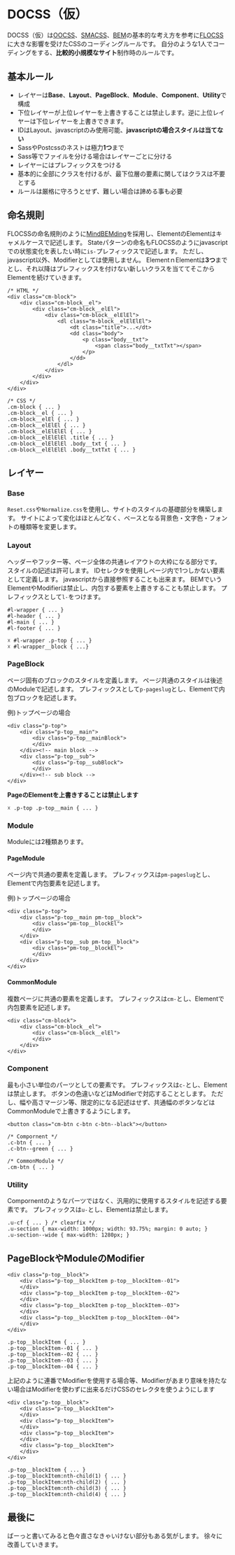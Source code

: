 # DOCSS（仮）
DOCSS（仮）は[OOCSS](https://github.com/stubbornella/oocss/wiki)、[SMACSS](https://smacss.com/ja)、[BEM](http://bem.info/)の基本的な考え方を参考に[FLOCSS](https://github.com/hiloki/flocss)に大きな影響を受けたCSSのコーディングルールです。
自分のような1人でコーディングをする、**比較的小規模なサイト**制作時のルールです。

## 基本ルール
* レイヤーは**Base**、**Layout**、**PageBlock**、**Module**、**Component**、**Utility**で構成
* 下位レイヤーが上位レイヤーを上書きすることは禁止します。逆に上位レイヤーは下位レイヤーを上書きできます。
* IDはLayout、javascriptのみ使用可能、**javascriptの場合スタイルは当てない**
* SassやPostcssのネストは極力**1つ**まで
* Sass等でファイルを分ける場合はレイヤーごとに分ける
* レイヤーにはプレフィックスをつける
* 基本的に全部にクラスを付けるが、最下位層の要素に関してはクラスは不要とする
* ルールは厳格に守ろうとせず、難しい場合は諦める事も必要

## 命名規則
FLOCSSの命名規則のように[MindBEMding](https://csswizardry.com/2013/01/mindbemding-getting-your-head-round-bem-syntax/)を採用し、ElementのElementはキャメルケースで記述します。
Stateパターンの命名もFLOCSSのようにjavascriptでの状態変化を表したい時に`is-`プレフィックスで記述します。
ただし、javascript以外、Modifierとしては使用しません。
ElementｎElementは**3つ**までとし、それ以降はプレフィックスを付けない新しいクラスを当ててそこからElementを続けていきます。

    /* HTML */
    <div class="cm-block">
        <div class="cm-block__el">
            <div class="cm-block__elEl">
                <div class="cm-block__elElEl">
                    <dl class="m-block__elElElEl">
                        <dt class="title">...</dt>
                        <dd class="body">
                            <p class="body__txt">
                                <span class="body__txtTxt"></span>
                            </p>
                        </dd>
                    </dl>
                </div>
            </div>
        </div>
    </div>

    /* CSS */
    .cm-block { ... }
    .cm-block__el { ... }
    .cm-block__elEl { ... }
    .cm-block__elElEl { ... }
    .cm-block__elElElEl { ... }
    .cm-block__elElElEl .title { ... }
    .cm-block__elElElEl .body__txt { ... }
    .cm-block__elElElEl .body__txtTxt { ... }

## レイヤー
### Base
`Reset.css`や`Normalize.css`を使用し、サイトのスタイルの基礎部分を構築します。
サイトによって変化はほとんどなく、ベースとなる背景色・文字色・フォントの種類等を変更します。

### Layout
ヘッダーやフッター等、ページ全体の共通レイアウトの大枠になる部分です。
スタイルの記述は許可します。
IDセレクタを使用しページ内で1つしかない要素として定義します。
javascriptから直接参照することも出来ます。
BEMでいうElementやModifierは禁止し、内包する要素を上書きすることも禁止します。
プレフィックスとして`l-`をつけます。

    #l-wrapper { ... }
    #l-header { ... }
    #l-main { ... }
    #l-footer { ... }

    ☓ #l-wrapper .p-top { ... }
    ☓ #l-wrapper__block { ...}


### PageBlock
ページ固有のブロックのスタイルを定義します。
ページ共通のスタイルは後述のModuleで記述します。
プレフィックスとして`p-pageslug`とし、Elementで内包ブロックを記述します。

例)トップページの場合

    <div class="p-top">
        <div class="p-top__main">
            <div class="p-top__mainBlock">
            </div>
        </div><!-- main block -->
        <div class="p-top__sub">
            <div class="p-top__subBlock">
            </div>
        </div><!-- sub block -->
    </div>

**PageのElementを上書きすることは禁止します**

    ☓ .p-top .p-top__main { ... }

### Module
Moduleには2種類あります。

#### PageModule
ページ内で共通の要素を定義します。
プレフィックスは`pm-pageslug`とし、Elementで内包要素を記述します。

例)トップページの場合

    <div class="p-top">
        <div class="p-top__main pm-top__block">
            <div class="pm-top__blockEl">
            </div>
        </div>
        <div class="p-top__sub pm-top__block">
            <div class="pm-top__blockEl">
            </div>
        </div>
    </div>

#### CommonModule
複数ページに共通の要素を定義します。
プレフィックスは`cm-`とし、Elementで内包要素を記述します。

    <div class="cm-block">
        <div class="cm-block__el">
            <div class="cm-block__elEl">
            </div>
        </div>
    </div>

### Component
最も小さい単位のパーツとしての要素です。
プレフィックスは`c-`とし、Elementは禁止します。
ボタンの色違いなどはModifierで対応することとします。
ただし、幅や高さマージン等、限定的になる記述はせず、共通幅のボタンなどはCommonModuleで上書きするようにします。

    <button class="cm-btn c-btn c-btn--black"></button>

    /* Compornent */
    .c-btn { ... }
    .c-btn--green { ... }

    /* CommonModule */
    .cm-btn { ... }

### Utility
Compornentのようなパーツではなく、汎用的に使用するスタイルを記述する要素です。
プレフィックスは`u-`とし、Elementは禁止します。

    .u-cf { ... } /* clearfix */
    .u-section { max-width: 1000px; width: 93.75%; margin: 0 auto; }
    .u-section--wide { max-width: 1280px; }


## PageBlockやModuleのModifier

    <div class="p-top__block">
        <div class="p-top__blockItem p-top__blockItem--01">
        </div>
        <div class="p-top__blockItem p-top__blockItem--02">
        </div>
        <div class="p-top__blockItem p-top__blockItem--03">
        </div>
        <div class="p-top__blockItem p-top__blockItem--04">
        </div>
    </div>

    .p-top__blockItem { ... }
    .p-top__blockItem--01 { ... }
    .p-top__blockItem--02 { ... }
    .p-top__blockItem--03 { ... }
    .p-top__blockItem--04 { ... }

上記のように連番でModifierを使用する場合等、Modifierがあまり意味を持たない場合はModifierを使わずに出来るだけCSSのセレクタを使うようにします

    <div class="p-top__block">
        <div class="p-top__blockItem">
        </div>
        <div class="p-top__blockItem">
        </div>
        <div class="p-top__blockItem">
        </div>
        <div class="p-top__blockItem">
        </div>
    </div>

    .p-top__blockItem { ... }
    .p-top__blockItem:nth-child(1) { ... }
    .p-top__blockItem:nth-child(2) { ... }
    .p-top__blockItem:nth-child(3) { ... }
    .p-top__blockItem:nth-child(4) { ... }


## 最後に
ばーっと書いてみると色々直さなきゃいけない部分もある気がします。
徐々に改善していきます。